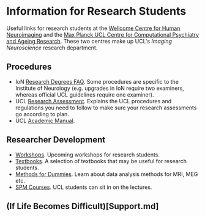 # Information for Research Students
Useful links for research students at the [Wellcome Centre for Human Neuroimaging](https://www.fil.ion.ucl.ac.uk/) and the [Max Planck UCL Centre for Computational Psychiatry and Ageing Research](https://www.mps-ucl-centre.mpg.de/). These two centres make up UCL's *Imaging Neuroscience* research department.

## Procedures
* IoN [Research Degrees FAQ](https://www.ucl.ac.uk/ion/research-degree-faqs). Some procedures are specific to the Institute of Neurology (e.g. upgrades in IoN require two examiners, whereas official UCL guidelines require one examiner).
* UCL [Research Assessment](https://www.ucl.ac.uk/students/exams-and-assessments/research-assessments). Explains the UCL procedures and regulations you need to follow to make sure your research assessments go according to plan.
* UCL [Academic Manual](https://www.ucl.ac.uk/academic-manual/node/19).

## Researcher Development
* [Workshops](Workshops.md). Upcoming workshops for research students.
* [Textbooks](Text_books.md). A selection of textbooks that may be useful for research students.
* [Methods for Dummies](https://www.fil.ion.ucl.ac.uk/mfd/). Learn about data analysis methods for MRI, MEG etc.
* [SPM Courses](https://www.fil.ion.ucl.ac.uk/spm/course/). UCL students can sit in on the lectures.

## (If Life Becomes Difficult)[Support.md]

